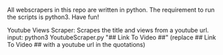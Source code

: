 All webscrapers in this repo are written in python. The requirement to run the scripts is python3.
Have fun!

Youtube Views Scraper: Scrapes the title and views from a youtube url.
input: python3 YoutubeScraper.py "## Link To Video ##" (replace ## Link To Video ## with a youtube url in the quotations) 

